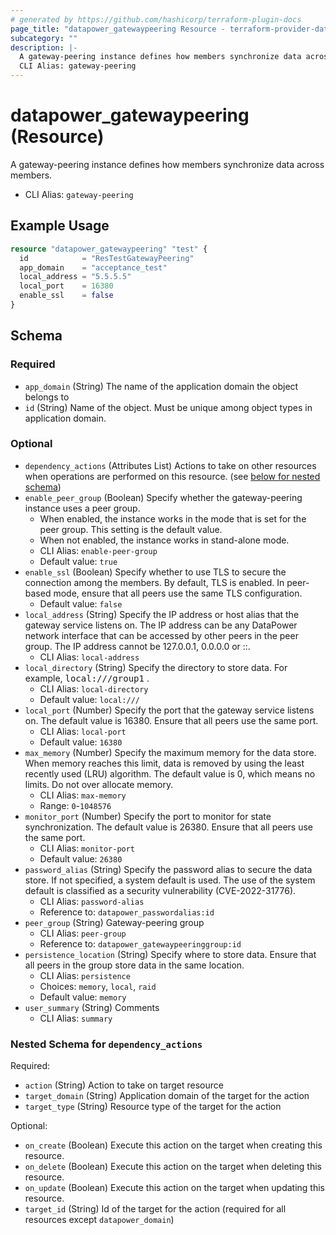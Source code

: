 ```yaml
---
# generated by https://github.com/hashicorp/terraform-plugin-docs
page_title: "datapower_gatewaypeering Resource - terraform-provider-datapower"
subcategory: ""
description: |-
  A gateway-peering instance defines how members synchronize data across members.
  CLI Alias: gateway-peering
---
```


# datapower_gatewaypeering (Resource)

A gateway-peering instance defines how members synchronize data across members.
  - CLI Alias: `gateway-peering`

## Example Usage

```terraform
resource "datapower_gatewaypeering" "test" {
  id            = "ResTestGatewayPeering"
  app_domain    = "acceptance_test"
  local_address = "5.5.5.5"
  local_port    = 16380
  enable_ssl    = false
}
```

<!-- schema generated by tfplugindocs -->
## Schema

### Required

- `app_domain` (String) The name of the application domain the object belongs to
- `id` (String) Name of the object. Must be unique among object types in application domain.

### Optional

- `dependency_actions` (Attributes List) Actions to take on other resources when operations are performed on this resource. (see [below for nested schema](#nestedatt--dependency_actions))
- `enable_peer_group` (Boolean) Specify whether the gateway-peering instance uses a peer group. <ul><li>When enabled, the instance works in the mode that is set for the peer group. This setting is the default value.</li><li>When not enabled, the instance works in stand-alone mode.</li></ul>
  - CLI Alias: `enable-peer-group`
  - Default value: `true`
- `enable_ssl` (Boolean) Specify whether to use TLS to secure the connection among the members. By default, TLS is enabled. In peer-based mode, ensure that all peers use the same TLS configuration.
  - Default value: `false`
- `local_address` (String) Specify the IP address or host alias that the gateway service listens on. The IP address can be any DataPower network interface that can be accessed by other peers in the peer group. The IP address cannot be 127.0.0.1, 0.0.0.0 or ::.
  - CLI Alias: `local-address`
- `local_directory` (String) Specify the directory to store data. For example, <tt>local:///group1</tt> .
  - CLI Alias: `local-directory`
  - Default value: `local:///`
- `local_port` (Number) Specify the port that the gateway service listens on. The default value is 16380. Ensure that all peers use the same port.
  - CLI Alias: `local-port`
  - Default value: `16380`
- `max_memory` (Number) Specify the maximum memory for the data store. When memory reaches this limit, data is removed by using the least recently used (LRU) algorithm. The default value is 0, which means no limits. Do not over allocate memory.
  - CLI Alias: `max-memory`
  - Range: `0`-`1048576`
- `monitor_port` (Number) Specify the port to monitor for state synchronization. The default value is 26380. Ensure that all peers use the same port.
  - CLI Alias: `monitor-port`
  - Default value: `26380`
- `password_alias` (String) Specify the password alias to secure the data store. If not specified, a system default is used. The use of the system default is classified as a security vulnerability (CVE-2022-31776).
  - CLI Alias: `password-alias`
  - Reference to: `datapower_passwordalias:id`
- `peer_group` (String) Gateway-peering group
  - CLI Alias: `peer-group`
  - Reference to: `datapower_gatewaypeeringgroup:id`
- `persistence_location` (String) Specify where to store data. Ensure that all peers in the group store data in the same location.
  - CLI Alias: `persistence`
  - Choices: `memory`, `local`, `raid`
  - Default value: `memory`
- `user_summary` (String) Comments
  - CLI Alias: `summary`

<a id="nestedatt--dependency_actions"></a>
### Nested Schema for `dependency_actions`

Required:

- `action` (String) Action to take on target resource
- `target_domain` (String) Application domain of the target for the action
- `target_type` (String) Resource type of the target for the action

Optional:

- `on_create` (Boolean) Execute this action on the target when creating this resource.
- `on_delete` (Boolean) Execute this action on the target when deleting this resource.
- `on_update` (Boolean) Execute this action on the target when updating this resource.
- `target_id` (String) Id of the target for the action (required for all resources except `datapower_domain`)
